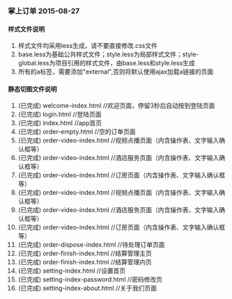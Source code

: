 <h3>掌上订单 2015-08-27</h3>

<h4>样式文件说明</h4>
<ol>
  <li>样式文件均采用less生成，请不要直接修改.css文件</li>
  <li>base.less为基础公共样式文件；style.less为局部样式文件；style-global.less为项目引用的样式文件，由base.less和style.less生成</li>
  <li>所有的a标签，需要添加"external",否则将默认使用ajax加载a链接的页面</li>
</ol>

<h4>静态切图文件说明</h4>
<ol>
<li>(已完成) welcome-index.html  //欢迎页面，停留3秒后自动按到登陆页面</li>
<li>(已完成) login.html //登陆页面</li>
<li>(已完成) index.html //app首页</li>
<li>(已完成) order-empty.html //空的订单页面</li>
<li>(已完成) order-video-index.html //视频点播页面（内含操作表、文字输入确认框等）</li>
<li>(已完成) order-video-index.html //酒店服务页面（内含操作表、文字输入确认框等）</li>
<li>(已完成) order-video-index.html //订房页面（内含操作表、文字输入确认框等）</li>
<li>(已完成) order-video-index.html //视频点播页面（内含操作表、文字输入确认框等）</li>
<li>(已完成) order-video-index.html //酒店服务页面（内含操作表、文字输入确认框等）</li>
<li>(已完成) order-video-index.html //订房页面（内含操作表、文字输入确认框等）</li>
<li>(已完成) order-dispose-index.html //待处理订单页面</li>
<li>(已完成) order-finish-index.html //结算管理主页</li>
<li>(已完成) order-finish-index.html //结算管理内页</li>
<li>(已完成) setting-index.html //设置首页</li>
<li>(已完成) setting-index-password.html //密码修改页</li>
<li>(已完成) setting-index-about.html //关于我们页面</li>
</ol>

